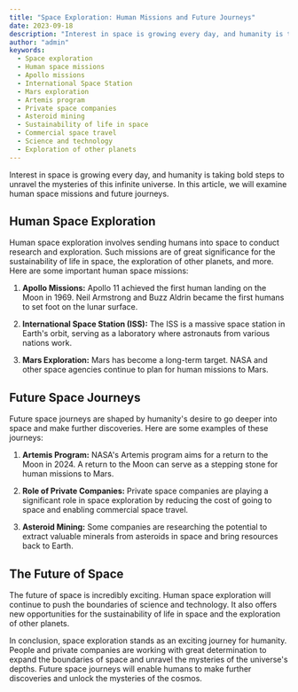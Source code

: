 ```yaml
---
title: "Space Exploration: Human Missions and Future Journeys"
date: 2023-09-18
description: "Interest in space is growing every day, and humanity is taking bold steps to unravel the mysteries of this infinite universe. In this article, we will examine human space missions and future journeys."
author: "admin"
keywords:
  - Space exploration
  - Human space missions
  - Apollo missions
  - International Space Station
  - Mars exploration
  - Artemis program
  - Private space companies
  - Asteroid mining
  - Sustainability of life in space
  - Commercial space travel
  - Science and technology
  - Exploration of other planets
---
```


Interest in space is growing every day, and humanity is taking bold steps to unravel the mysteries of this infinite universe. In this article, we will examine human space missions and future journeys.

## Human Space Exploration

Human space exploration involves sending humans into space to conduct research and exploration. Such missions are of great significance for the sustainability of life in space, the exploration of other planets, and more. Here are some important human space missions:

1. **Apollo Missions:** Apollo 11 achieved the first human landing on the Moon in 1969. Neil Armstrong and Buzz Aldrin became the first humans to set foot on the lunar surface.

2. **International Space Station (ISS):** The ISS is a massive space station in Earth's orbit, serving as a laboratory where astronauts from various nations work.

3. **Mars Exploration:** Mars has become a long-term target. NASA and other space agencies continue to plan for human missions to Mars.

## Future Space Journeys

Future space journeys are shaped by humanity's desire to go deeper into space and make further discoveries. Here are some examples of these journeys:

1. **Artemis Program:** NASA's Artemis program aims for a return to the Moon in 2024. A return to the Moon can serve as a stepping stone for human missions to Mars.

2. **Role of Private Companies:** Private space companies are playing a significant role in space exploration by reducing the cost of going to space and enabling commercial space travel.

3. **Asteroid Mining:** Some companies are researching the potential to extract valuable minerals from asteroids in space and bring resources back to Earth.

## The Future of Space

The future of space is incredibly exciting. Human space exploration will continue to push the boundaries of science and technology. It also offers new opportunities for the sustainability of life in space and the exploration of other planets.

In conclusion, space exploration stands as an exciting journey for humanity. People and private companies are working with great determination to expand the boundaries of space and unravel the mysteries of the universe's depths. Future space journeys will enable humans to make further discoveries and unlock the mysteries of the cosmos.
